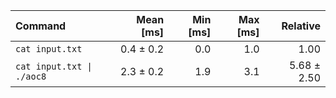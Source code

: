 | Command | Mean [ms] | Min [ms] | Max [ms] | Relative |
|:---|---:|---:|---:|---:|
| `cat input.txt` | 0.4 ± 0.2 | 0.0 | 1.0 | 1.00 |
| `cat input.txt \| ./aoc8` | 2.3 ± 0.2 | 1.9 | 3.1 | 5.68 ± 2.50 |

